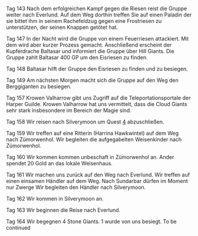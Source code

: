 Tag 143
Nach dem erfolgreichen Kampf gegen die Riesen reist die Gruppe weiter nach Everlund. Auf dem Weg dorthin treffen Sie auf einen Paladin der sie bittet ihm in seinem Rachefeldzug gegen eine Frostriesen zu unterstützen, der seinen Knappen getötet hat. 

Tag 147
In der Nacht wird die Gruppe von einem Feuerriesen attackiert. Mit dem wird aber kurzer Prozess gemacht. Anschließend erscheint der Kupferdrache Baltasar und informiert die Gruppe über Hill Giants. Die Gruppe zahlt Baltasar 400 GP um den Eisriesen zu finden.

Tag 148
Baltasar hilft der Gruppe den Eisriesen zu finden und zu besiegen. 

Tag 149
Am nächsten Morgen macht sich die Gruppe auf den Weg den Berggiganten zu besiegen.

Tag 157
Krowen Valharrow gibt uns Zugriff auf die Teleportationsportale der Harper Guilde. Krowen Valharrow hat uns vermittelt, dass die Cloud Giants sehr stark insbesondere im Bereich der Magie sind.

Tag 158
Wir reisen nach Silverymoon um Quest [4](Quest%204.md) abzuschließen. 

Tag 159
Wir treffen auf eine Ritterin (Harrina Hawkwintel) auf dem Weg nach Zümorwenhol. Wir begleiten die aufgegabelten Weisenkinder nach Zümorwenhol.

Tag 160
Wir kommen kommen unbeschaft in Zümorwenhol an. Ander spendet 20 Gold an das lokale Weisenhaus.

Tag 161
Wir machen uns zurück auf den Weg nach Everlund. Wir treffen auf einen einsamen Händler auf dem Weg. Nach Sundarbar dürfen im Moment nur Zwerge Wir begleiten den Händler nach Silverymoon.

Tag 162
Wir kommen in Silverymoon an.

Tag 163
Wir beginnen die Reise nach Everlund.

Tag 164
Wir begegnen 4 Stone Giants. 1 wurde von uns besiegt.
To be continued
